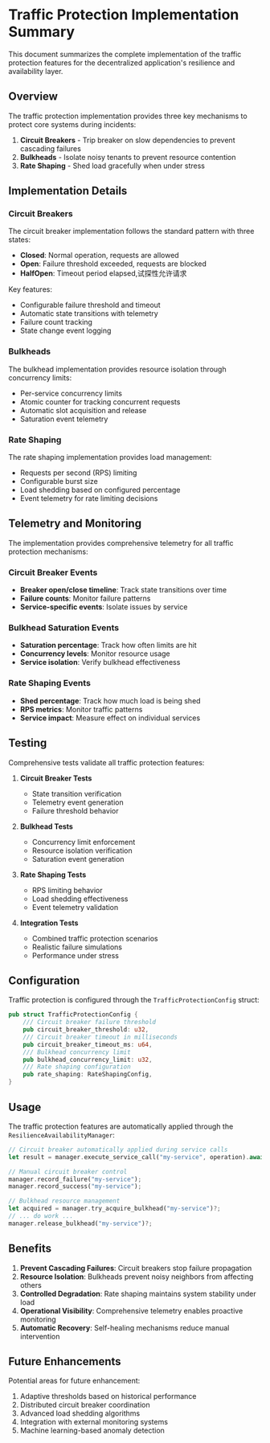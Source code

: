 # Traffic Protection Implementation Summary

This document summarizes the complete implementation of the traffic protection features for the decentralized application's resilience and availability layer.

## Overview

The traffic protection implementation provides three key mechanisms to protect core systems during incidents:

1. **Circuit Breakers** - Trip breaker on slow dependencies to prevent cascading failures
2. **Bulkheads** - Isolate noisy tenants to prevent resource contention
3. **Rate Shaping** - Shed load gracefully when under stress

## Implementation Details

### Circuit Breakers

The circuit breaker implementation follows the standard pattern with three states:
- **Closed**: Normal operation, requests are allowed
- **Open**: Failure threshold exceeded, requests are blocked
- **HalfOpen**: Timeout period elapsed,试探性允许请求

Key features:
- Configurable failure threshold and timeout
- Automatic state transitions with telemetry
- Failure count tracking
- State change event logging

### Bulkheads

The bulkhead implementation provides resource isolation through concurrency limits:
- Per-service concurrency limits
- Atomic counter for tracking concurrent requests
- Automatic slot acquisition and release
- Saturation event telemetry

### Rate Shaping

The rate shaping implementation provides load management:
- Requests per second (RPS) limiting
- Configurable burst size
- Load shedding based on configured percentage
- Event telemetry for rate limiting decisions

## Telemetry and Monitoring

The implementation provides comprehensive telemetry for all traffic protection mechanisms:

### Circuit Breaker Events
- **Breaker open/close timeline**: Track state transitions over time
- **Failure counts**: Monitor failure patterns
- **Service-specific events**: Isolate issues by service

### Bulkhead Saturation Events
- **Saturation percentage**: Track how often limits are hit
- **Concurrency levels**: Monitor resource usage
- **Service isolation**: Verify bulkhead effectiveness

### Rate Shaping Events
- **Shed percentage**: Track how much load is being shed
- **RPS metrics**: Monitor traffic patterns
- **Service impact**: Measure effect on individual services

## Testing

Comprehensive tests validate all traffic protection features:

1. **Circuit Breaker Tests**
   - State transition verification
   - Telemetry event generation
   - Failure threshold behavior

2. **Bulkhead Tests**
   - Concurrency limit enforcement
   - Resource isolation verification
   - Saturation event generation

3. **Rate Shaping Tests**
   - RPS limiting behavior
   - Load shedding effectiveness
   - Event telemetry validation

4. **Integration Tests**
   - Combined traffic protection scenarios
   - Realistic failure simulations
   - Performance under stress

## Configuration

Traffic protection is configured through the `TrafficProtectionConfig` struct:

```rust
pub struct TrafficProtectionConfig {
    /// Circuit breaker failure threshold
    pub circuit_breaker_threshold: u32,
    /// Circuit breaker timeout in milliseconds
    pub circuit_breaker_timeout_ms: u64,
    /// Bulkhead concurrency limit
    pub bulkhead_concurrency_limit: u32,
    /// Rate shaping configuration
    pub rate_shaping: RateShapingConfig,
}
```

## Usage

The traffic protection features are automatically applied through the `ResilienceAvailabilityManager`:

```rust
// Circuit breaker automatically applied during service calls
let result = manager.execute_service_call("my-service", operation).await;

// Manual circuit breaker control
manager.record_failure("my-service");
manager.record_success("my-service");

// Bulkhead resource management
let acquired = manager.try_acquire_bulkhead("my-service")?;
// ... do work ...
manager.release_bulkhead("my-service")?;
```

## Benefits

1. **Prevent Cascading Failures**: Circuit breakers stop failure propagation
2. **Resource Isolation**: Bulkheads prevent noisy neighbors from affecting others
3. **Controlled Degradation**: Rate shaping maintains system stability under load
4. **Operational Visibility**: Comprehensive telemetry enables proactive monitoring
5. **Automatic Recovery**: Self-healing mechanisms reduce manual intervention

## Future Enhancements

Potential areas for future enhancement:
1. Adaptive thresholds based on historical performance
2. Distributed circuit breaker coordination
3. Advanced load shedding algorithms
4. Integration with external monitoring systems
5. Machine learning-based anomaly detection